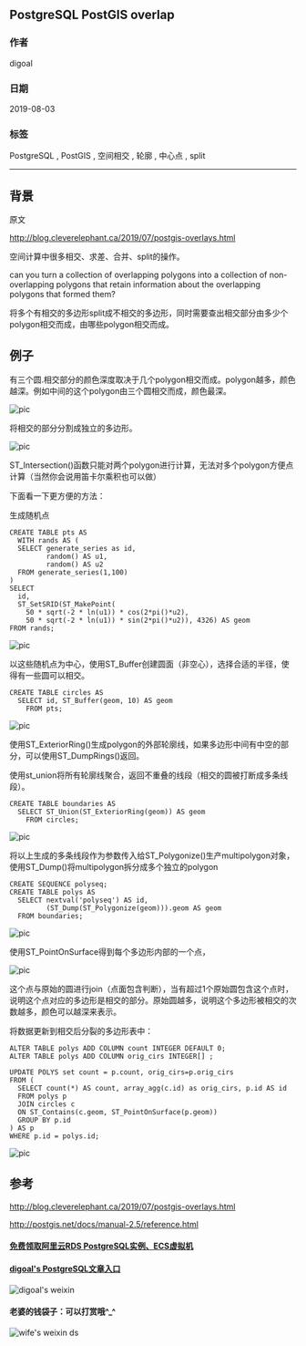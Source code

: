 ## PostgreSQL PostGIS overlap    
                                                                                                                                                            
### 作者                                                                                                                                                            
digoal                                                                                                                                                            
                                                                                                                                                            
### 日期                                                                                                                                                            
2019-08-03                                                                                                                                                             
                                                                                                                                                            
### 标签                                                                                                                                                            
PostgreSQL , PostGIS , 空间相交 , 轮廓 , 中心点 , split        
                                                                           
----                                                                                                                                                      
                                                                                                                                                        
## 背景       
原文    
    
http://blog.cleverelephant.ca/2019/07/postgis-overlays.html    
  
空间计算中很多相交、求差、合并、split的操作。  
  
can you turn a collection of overlapping polygons into a collection of non-overlapping polygons that retain information about the overlapping polygons that formed them?  
  
将多个有相交的多边形split成不相交的多边形，同时需要查出相交部分由多少个polygon相交而成，由哪些polygon相交而成。  
  
## 例子  
有三个圆.相交部分的颜色深度取决于几个polygon相交而成。polygon越多，颜色越深。例如中间的这个polygon由三个圆相交而成，颜色最深。  
  
![pic](20190803_02_pic_001.png)  
  
将相交的部分分割成独立的多边形。  
  
![pic](20190803_02_pic_002.png)  
  
ST_Intersection()函数只能对两个polygon进行计算，无法对多个polygon方便点计算（当然你会说用笛卡尔乘积也可以做）  
  
下面看一下更方便的方法：  
  
生成随机点  
  
```  
CREATE TABLE pts AS  
  WITH rands AS (  
  SELECT generate_series as id,   
         random() AS u1,   
         random() AS u2   
  FROM generate_series(1,100)  
)  
SELECT  
  id,  
  ST_SetSRID(ST_MakePoint(  
    50 * sqrt(-2 * ln(u1)) * cos(2*pi()*u2),  
    50 * sqrt(-2 * ln(u1)) * sin(2*pi()*u2)), 4326) AS geom  
FROM rands;  
```  
  
![pic](20190803_02_pic_003.png)  
  
以这些随机点为中心，使用ST_Buffer创建圆面（非空心），选择合适的半径，使得有一些圆可以相交。  
  
```  
CREATE TABLE circles AS  
  SELECT id, ST_Buffer(geom, 10) AS geom   
    FROM pts;  
```  
  
![pic](20190803_02_pic_004.png)  
  
使用ST_ExteriorRing()生成polygon的外部轮廓线，如果多边形中间有中空的部分，可以使用ST_DumpRings()返回。  
  
使用st_union将所有轮廓线聚合，返回不重叠的线段（相交的圆被打断成多条线段）。  
  
```  
CREATE TABLE boundaries AS  
  SELECT ST_Union(ST_ExteriorRing(geom)) AS geom  
    FROM circles;  
```  
  
![pic](20190803_02_pic_005.png)  
  
将以上生成的多条线段作为参数传入给ST_Polygonize()生产multipolygon对象，使用ST_Dump()将multipolygon拆分成多个独立的polygon  
  
```  
CREATE SEQUENCE polyseq;  
CREATE TABLE polys AS  
  SELECT nextval('polyseq') AS id,   
         (ST_Dump(ST_Polygonize(geom))).geom AS geom  
  FROM boundaries;  
```  
  
![pic](20190803_02_pic_006.png)  
  
使用ST_PointOnSurface得到每个多边形内部的一个点，  
  
![pic](20190803_02_pic_007.png)  
  
这个点与原始的圆进行join（点面包含判断），当有超过1个原始圆包含这个点时，说明这个点对应的多边形是相交的部分。原始圆越多，说明这个多边形被相交的次数越多，颜色可以越深来表示。  
  
将数据更新到相交后分裂的多边形表中：  
  
```  
ALTER TABLE polys ADD COLUMN count INTEGER DEFAULT 0;  
ALTER TABLE polys ADD COLUMN orig_cirs INTEGER[] ;  
  
UPDATE POLYS set count = p.count, orig_cirs=p.orig_cirs   
FROM (  
  SELECT count(*) AS count, array_agg(c.id) as orig_cirs, p.id AS id    
  FROM polys p   
  JOIN circles c   
  ON ST_Contains(c.geom, ST_PointOnSurface(p.geom))   
  GROUP BY p.id  
) AS p  
WHERE p.id = polys.id;  
```  
  
![pic](20190803_02_pic_008.png)  
  
## 参考  
http://blog.cleverelephant.ca/2019/07/postgis-overlays.html  
  
http://postgis.net/docs/manual-2.5/reference.html  
    
    
  
  
  
  
  
  
  
  
  
#### [免费领取阿里云RDS PostgreSQL实例、ECS虚拟机](https://free.aliyun.com/ "57258f76c37864c6e6d23383d05714ea")
  
  
#### [digoal's PostgreSQL文章入口](https://github.com/digoal/blog/blob/master/README.md "22709685feb7cab07d30f30387f0a9ae")
  
  
![digoal's weixin](../pic/digoal_weixin.jpg "f7ad92eeba24523fd47a6e1a0e691b59")
  
  
#### 老婆的钱袋子：可以打赏哦^_^  
![wife's weixin ds](../pic/wife_weixin_ds.jpg "acd5cce1a143ef1d6931b1956457bc9f")
  
